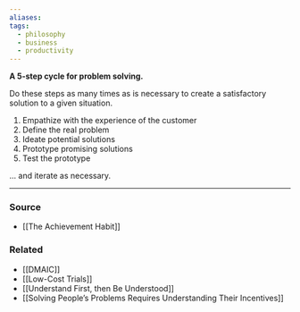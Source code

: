 ```yaml
---
aliases: 
tags:
  - philosophy
  - business
  - productivity
---
```

**A 5-step cycle for problem solving.**

Do these steps as many times as is necessary to create a satisfactory solution to a given situation.

1. Empathize with the experience of the customer
2. Define the real problem
3. Ideate potential solutions
4. Prototype promising solutions
5. Test the prototype

... and iterate as necessary.

---

### Source
- [[The Achievement Habit]]

### Related
- [[DMAIC]] 
- [[Low-Cost Trials]]
- [[Understand First, then Be Understood]]
- [[Solving People’s Problems Requires Understanding Their Incentives]]